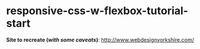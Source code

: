 # responsive-css-w-flexbox-tutorial-start

**Site to recreate  (*with some caveats*)**: http://www.webdesignyorkshire.com/
